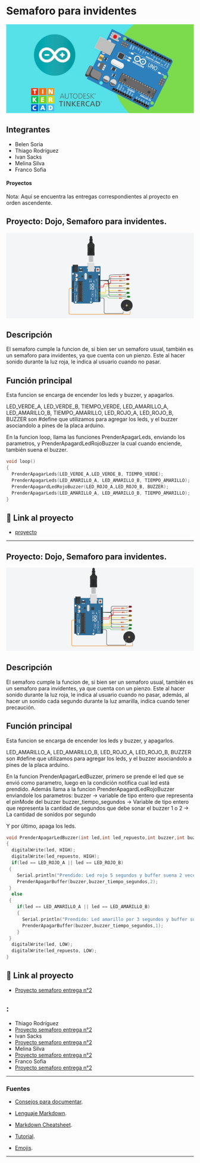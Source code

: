 # Semaforo para invidentes
![Tinkercad](./img/ArduinoTinkercad.jpg)


## Integrantes 
- Belen Soria
- Thiago Rodríguez
- Ivan Sacks
- Melina Silva
- Franco Sofia

#### Proyectos
Nota: Aquí se encuentra las entregas correspondientes al proyecto en orden ascendente.

## Proyecto: Dojo, Semaforo para invidentes.
![Tinkercad](./img/SemaforoBuzzer.png)


## Descripción
El semaforo cumple la funcion de, si bien ser un semaforo usual, también es un semaforo para invidentes, ya que cuenta con un pienzo. Este al hacer sonido durante la luz roja, le indica al usuario cuando no pasar.

## Función principal
Esta funcion se encarga de encender los leds y buzzer, y apagarlos.

LED_VERDE_A, LED_VERDE_B, TIEMPO_VERDE, LED_AMARILLO_A, LED_AMARILLO_B, TIEMPO_AMARILLO,
LED_ROJO_A, LED_ROJO_B, BUZZER son #define que utilizamos para agregar los leds, y el buzzer asociandolo a pines de la placa arduino.

En la funcion loop, llama las funciones PrenderApagarLeds, enviando los parametros, y PrenderApagardLedRojoBuzzer la cual cuando enciende, también suena el buzzer.
 
~~~ C (lenguaje en el que esta escrito)
void loop()
{
  PrenderApagarLeds(LED_VERDE_A,LED_VERDE_B, TIEMPO_VERDE);
  PrenderApagarLeds(LED_AMARILLO_A, LED_AMARILLO_B, TIEMPO_AMARILLO);
  PrenderApagardLedRojoBuzzer(LED_ROJO_A,LED_ROJO_B, BUZZER);
  PrenderApagarLeds(LED_AMARILLO_A, LED_AMARILLO_B, TIEMPO_AMARILLO);
}
~~~

## :traffic_light: Link al proyecto
- [proyecto](https://www.tinkercad.com/things/i5YadsTv6GA-1d-dojo-d-soria/editel?sharecode=NJgFzQIbBMTWZXhFoCaBf0GYQ75TVjQc9fx_lACDTSc)

---

## Proyecto: Dojo, Semaforo para invidentes.
![Tinkercad](./img/SemaforoInvidentes2.png)


## Descripción
El semaforo cumple la funcion de, si bien ser un semaforo usual, también es un semaforo para invidentes, ya que cuenta con un pienzo. Este al hacer sonido durante la luz roja, le indica al usuario cuando no pasar, además, al hacer un sonido cada segundo durante la luz amarilla, indica cuando tener precaución.

## Función principal
Esta funcion se encarga de encender los leds y buzzer, y apagarlos.

LED_AMARILLO_A, LED_AMARILLO_B, LED_ROJO_A, LED_ROJO_B, BUZZER son #define que utilizamos para agregar los leds, y el buzzer asociandolo a pines de la placa arduino.

En la funcion PrenderApagarLedBuzzer, primero se prende el led que se envió como parametro, luego en la condición notifica cual led está prendido. Además llama a la funcion PrenderApagardLedRojoBuzzer enviandole los parametros:
buzzer -> variable de tipo entero que representa el  pinMode del buzzer
buzzer_tiempo_segundos -> Variable de tipo entero que representa la cantidad de segundos que debe sonar el buzzer
1 o 2 -> La cantidad de sonidos por segundo

Y por último, apaga los leds.
 
~~~ C (lenguaje en el que esta escrito)
void PrenderApagarLedBuzzer(int led,int led_repuesto,int buzzer,int buzzer_tiempo_segundos)
{
  digitalWrite(led, HIGH);
  digitalWrite(led_repuesto, HIGH);
  if(led == LED_ROJO_A || led == LED_ROJO_B)
 {
    Serial.println("Prendido: Led rojo 5 segundos y buffer suena 2 veces por segundo.");
    PrenderApagarBuffer(buzzer,buzzer_tiempo_segundos,2);
 }
  else
 {
    if(led == LED_AMARILLO_A || led == LED_AMARILLO_B)
    {
      Serial.println("Prendido: Led amarillo por 3 segundos y buffer suena 1 vez por segundo.");
	  PrenderApagarBuffer(buzzer,buzzer_tiempo_segundos,1);
    }
 }
  digitalWrite(led, LOW);
  digitalWrite(led_repuesto, LOW);
}

~~~

## :frog: Link al proyecto
- [Proyecto semaforo entrega n°2](https://www.tinkercad.com/things/8tWmp2zrRWh-1d-dojo-d-ej-n2-soria-belen-2023-/editel)
## :
- Thiago Rodríguez
- [Proyecto semaforo entrega n°2](https://www.tinkercad.com/things/h5oIiVFxzgR-thiago-rodriguez-divd/editel?sharecode=jJqcy1OoAR5w1sQz9vH64kyxpN5jdOwAbp42giW3hAI)
- Ivan Sacks
- [Proyecto semaforo entrega n°2](https://www.tinkercad.com/things/kvZvP1zrmdb-ivan-sacks-dojo-d-ej2dojouno/editel?sharecode=FvJYjORmQpISy3dMQHERxsrFIkP-lHxH9M1NDHK18Qk)
- Melina Silva
- [Proyecto semaforo entrega n°2](https://www.tinkercad.com/things/hGqbTTxUfho-silva-diana-melina-dojo-1er-entrega/editel?sharecode=diDpH0etaLIy7b9uQ6Pxcf6Gd4nUVIl9WMyQGoO1VQw)
- Franco Sofia
- [Proyecto semaforo entrega n°2](https://www.tinkercad.com/things/6s5M8m5FxDc-copy-of-dojo-d-ejercicio-02-franco-sofia/editel?sharecode=FXjhoH82igXUJB7aCQC95aXAd4CDrPa2xdhEm2jtWgo)
---
### Fuentes
- [Consejos para documentar](https://www.sohamkamani.com/how-to-write-good-documentation/#architecture-documentation).

- [Lenguaje Markdown](https://markdown.es/sintaxis-markdown/#linkauto).

- [Markdown Cheatsheet](https://github.com/adam-p/markdown-here/wiki/Markdown-Cheatsheet).

- [Tutorial](https://www.youtube.com/watch?v=oxaH9CFpeEE).

- [Emojis](https://gist.github.com/rxaviers/7360908).

---




